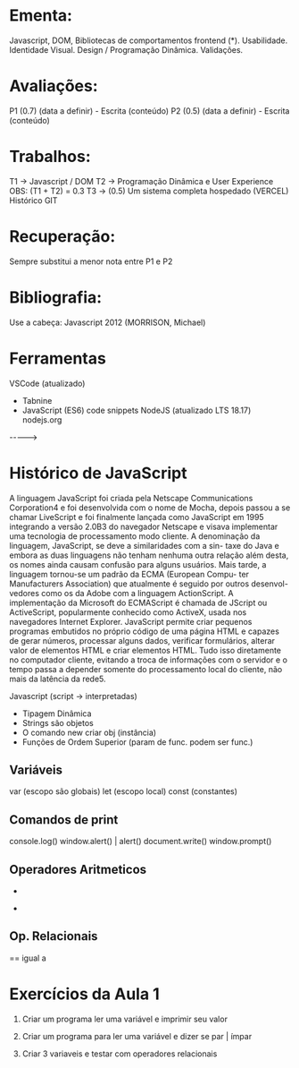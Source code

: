 # Ementa:

Javascript, DOM, Bibliotecas de comportamentos frontend (\*). Usabilidade. Identidade Visual. Design / Programação Dinâmica. Validações.

# Avaliações:

P1 (0.7) (data a definir) - Escrita (conteúdo)
P2 (0.5) (data a definir) - Escrita (conteúdo)

# Trabalhos:
T1 -> Javascript / DOM
T2 -> Programação Dinâmica e User Experience
OBS: (T1 + T2) = 0.3
T3 -> (0.5) Um sistema completa hospedado (VERCEL) Histórico GIT

# Recuperação:
Sempre substitui a menor nota entre P1 e P2

# Bibliografia:

Use a cabeça: Javascript 2012 (MORRISON, Michael)

# Ferramentas
VSCode (atualizado)

- Tabnine
- JavaScript (ES6) code snippets
  NodeJS (atualizado LTS 18.17) nodejs.org

----->
# Histórico de JavaScript
A linguagem JavaScript foi criada pela Netscape Communications Corporation4 e foi desenvolvida com o nome de Mocha, depois passou a se chamar LiveScript e foi finalmente lançada como JavaScript em 1995 integrando a versão 2.0B3 do navegador Netscape e visava implementar uma tecnologia de processamento modo cliente.
A denominação da linguagem, JavaScript, se deve a similaridades com a sin- taxe do Java e embora as duas linguagens não tenham nenhuma outra relação além desta, os nomes ainda causam confusão para alguns usuários.
Mais tarde, a linguagem tornou-se um padrão da ECMA (European Compu- ter Manufacturers Association) que atualmente é seguido por outros desenvol- vedores como os da Adobe com a linguagem ActionScript. A implementação da Microsoft do ECMAScript é chamada de JScript ou ActiveScript, popularmente conhecido como ActiveX, usada nos navegadores Internet Explorer.
JavaScript permite criar pequenos programas embutidos no próprio código de uma página HTML e capazes de gerar números, processar alguns dados, verificar formulários, alterar valor de elementos HTML e criar elementos HTML. Tudo isso diretamente no computador cliente, evitando a troca de informações com o servidor e o tempo passa a depender somente do processamento local do cliente, não mais da latência da rede5.

Javascript (script -> interpretadas)

- Tipagem Dinâmica
- Strings são objetos
- O comando new criar obj (instância)
- Funções de Ordem Superior (param de func. podem ser func.)

## Variáveis
  var (escopo são globais)
  let (escopo local)
  const (constantes)

  ## Comandos de print
   console.log()
   window.alert()  | alert()
   document.write()
   window.prompt()

  ## Operadores Aritmeticos
  +
  -


  ## Op. Relacionais
  == igual a 



  # Exercícios da Aula 1
  1. Criar um programa ler uma variável e imprimir seu valor

  2. Criar um programa para ler uma variável e 
  dizer se par | ímpar

  3. Criar 3 variaveis e testar com operadores relacionais